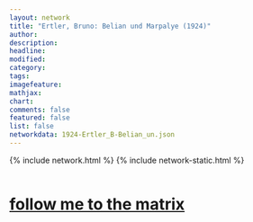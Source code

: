 ```yaml
---
layout: network
title: "Ertler, Bruno: Belian und Marpalye (1924)"
author:
description:
headline:
modified:
category:
tags: 
imagefeature: 
mathjax: 
chart: 
comments: false
featured: false
list: false
networkdata: 1924-Ertler_B-Belian_un.json
---
```

{% include network.html %}
{% include network-static.html %}
<div class="row">
  <div class="small-5 small-centered columns"><a href="/matrix367"><h1>follow me to the matrix</h1></a>
</div>
</div>
